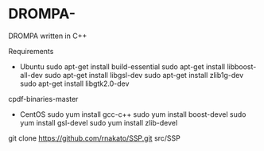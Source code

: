 # DROMPA-
DROMPA written in C++

Requirements

- Ubuntu
 sudo apt-get install build-essential
 sudo apt-get install libboost-all-dev
 sudo apt-get install libgsl-dev 
 sudo apt-get install zlib1g-dev 
 sudo apt-get install libgtk2.0-dev 

 cpdf-binaries-master

- CentOS
 sudo yum install gcc-c++
 sudo yum install boost-devel
 sudo yum install gsl-devel
 sudo yum install zlib-devel


 git clone https://github.com/rnakato/SSP.git src/SSP
